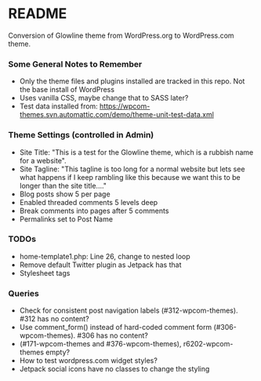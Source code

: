 # README #

Conversion of Glowline theme from WordPress.org to WordPress.com theme.

### Some General Notes to Remember ###

* Only the theme files and plugins installed are tracked in this repo. Not the base install of WordPress
* Uses vanilla CSS, maybe change that to SASS later?
* Test data installed from: https://wpcom-themes.svn.automattic.com/demo/theme-unit-test-data.xml

### Theme Settings (controlled in Admin) ###

* Site Title: "This is a test for the Glowline theme, which is a rubbish name for a website".
* Site Tagline: "This tagline is too long for a normal website but lets see what happens if I keep rambling like this because we want this to be longer than the site title...."
* Blog posts show 5 per page
* Enabled threaded comments 5 levels deep
* Break comments into pages after 5 comments
* Permalinks set to Post Name

### TODOs ###

* home-template1.php: Line 26, change to nested loop
* Remove default Twitter plugin as Jetpack has that
* Stylesheet tags

### Queries ###

* Check for consistent post navigation labels (#312-wpcom-themes). #312 has no content?
* Use comment_form() instead of hard-coded comment form (#306-wpcom-themes). #306 has no content?
* (#171-wpcom-themes and #376-wpcom-themes), r6202-wpcom-themes empty?
* How to test wordpress.com widget styles?
* Jetpack social icons have no classes to change the styling